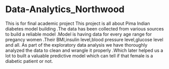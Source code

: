 # Data-Analytics_Northwood
This is for final academic project
This project is all about Pima Indian diabetes model building .The data has been collected from various sources to build a reliable model .Model is having data for every age range for pregancy women .Their BMI,insulin level,blood pressure level,glucose level and all.
As part of the exploratory data analysis we have thoroughly analyzed the data to clean and wrangle it properly .Which later helped us a lot to built a valuable predictive model which can tell if that female is a diabetic patient or not. 

